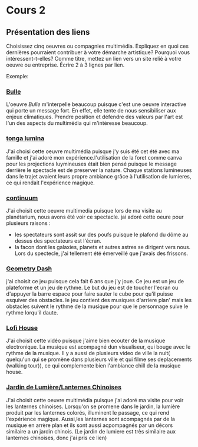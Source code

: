 # Cours 2
## Présentation des liens
Choisissez cinq oeuvres ou compagnies multimédia. Expliquez en quoi ces dernières pourraient contribuer à votre démarche artistique? Pourquoi vous intéressent-t-elles? Comme titre, mettez un lien vers un site relié à votre oeuvre ou entreprise. Écrire 2 à 3 lignes par lien.

Exemple: 
### [Bulle](https://www.onf.ca/interactif/bulle/) 
L'oeuvre *Bulle* m'interpelle beaucoup puisque c'est une oeuvre interactive qui porte un message fort. En effet, elle tente de nous sensibiliser aux enjeux climatiques. Prendre position et défendre des valeurs par l'art est l'un des aspects du multimédia qui m'intéresse beaucoup. 

### [tonga lumina](https://tongalumina.tremblant.ca/?utm_source=google&utm_medium=paidsearch&utm_campaign=radiance_tremblant_summer-pass-22_tonga_lower_keywords_&utm_content=e2022_smt_tonga_generique_google_qc_fr_cpc-brand_p3&esl-k=google-adwords%7Cng%7Cc614621005347%7Cmb%7Ckmont%20tremblant%20tonga%20lumina%7Cp%7Ct%7Cdc%7Ca132252335650%7Cg17326761096&gclid=EAIaIQobChMI5-G3stTz-QIVjo7ICh1oEA0PEAAYASAAEgJgZfD_BwE)
J'ai choisi cette oeuvre multimédia puisque j'y suis été cet été avec ma famille et j'ai adoré mon expérience.l'utilisation de la foret comme canva pour les projections luymineuses était bien pensé puisque le message derrière le spectacle est de preserver la nature. Chaque stations lumineuses dans le trajet avaient leurs propre ambiance grâce à l'utilisation de lumieres, ce qui rendait l'expérience magique.

### [continuum](https://www.youtube.com/watch?v=M7fOoNNnpp4)
J'ai choisit cette oeuvre multimedia puisque lors de ma visite au planétarium, nous avons été voir ce spectacle. jai adoré cette oeure pour plusieurs raisons :
- les spectateurs sont assit sur des poufs puisque le plafond du dôme au dessus des spectateurs est l'écran. 
- la facon dont les galaxies, planets et autres astres se dirigent vers nous.
Lors du spectecle, j'ai tellement été émerveillé que j'avais des frissons.

### [Geometry Dash](https://www.robtopgames.com/)
j'ai choisit ce jeu puisque cela fait 6 ans que j'y joue. Ce jeu est un jeu de plateforme et un jeu de rythme. Le but du jeu est de toucher l'ecran ou d'appuyer la barre espace pour faire sauter le cube pour qu'il puisse esquiver des obstacles. le jeu contient des musiques d'arriere plan' mais les obstacles suivent le rythme de la musique pour que le personnage suive le rythme lorqu'il daute.

###  [Lofi House](https://www.youtube.com/watch?v=BEzSQBTNj1Q)
J'ai choisit cette vidéo puisque j'aime bien ecouter de la musique electronique. La musique est acompagné dun visualiseur, qui bouge avec le rythme de la musique. Il y a aussi de plusieurs video de ville la nuit( quelqu'un qui se promène dans plusieurs ville et qui filme ses deplacements (walking tour)), ce qui complemente bien l'ambiance chill de la musique house. 

### [Jardin de Lumière/Lanternes Chinoises](https://calendrier.espacepourlavie.ca/jardins-de-lumiere)
J'ai choisit cette oeuvre multimédia puisque j'ai adoré ma visite pour voir les lanternes chinoises. Lorsqu'on se promene dans le jardin, la lumière produit par les lanternes  colorés,  illuminent le passage, ce qui rend l'expérience magique. Aussi,les lanternes sont acompagnés par de la musique en arrère plan et ils sont aussi acpompagnés par un décors similaire a un jardin chinois. (Le jardin de lumiere est très similaire aux lanternes chinoises, donc j'ai pris ce lien) 

